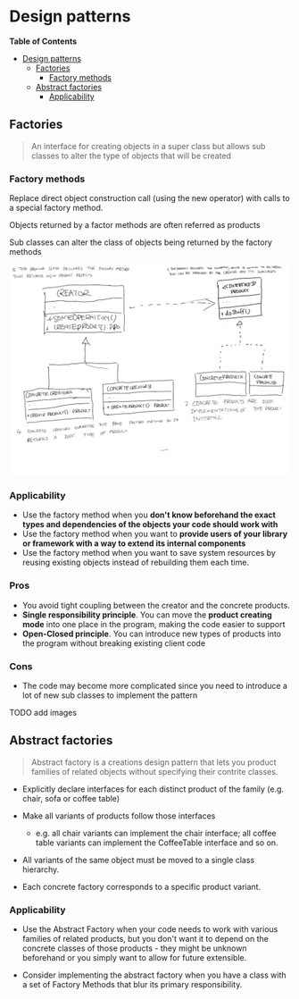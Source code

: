 # Design patterns

<!-- markdown-toc start - Don't edit this section. Run M-x markdown-toc-refresh-toc -->
**Table of Contents**

- [Design patterns](#design-patterns)
    - [Factories](#factories)
        - [Factory methods](#factory-methods)
    - [Abstract factories](#abstract-factories)
        - [Applicability](#applicability)

<!-- markdown-toc end -->
## Factories
> An interface for creating objects in a super class but allows sub classes to alter the type of objects that will be created <br />
>

### Factory methods
Replace direct object construction call (using the new operator) with calls to a special factory method.

Objects returned by a factor methods are often referred as products

Sub classes can alter the class of objects being returned by the factory methods

![Factory method structure](pic1.png) 


### Applicability
* Use the factory method when you **don't know beforehand the exact types and dependencies of the objects your code should work with**
* Use the factory method when you want to **provide users of your library or framework with a way to extend its internal components**
* Use the factory method when you want to save system resources by reusing existing objects instead of rebuilding them each time.


### Pros 

* You avoid tight coupling between the creator and the concrete products.
* **Single responsibility principle**. You can move the **product creating mode** into one place in the program, making the code easier to support
* **Open-Closed principle**. You can introduce new types of products into the program without breaking existing client code

### Cons
* The code may become more complicated since you need to introduce a lot of new sub classes to implement the pattern

TODO add images

## Abstract factories

> Abstract factory is a creations design pattern that lets you product families of related objects without specifying their contrite classes.

* Explicitly declare interfaces for each distinct product of the family (e.g. chair, sofa or coffee table)

* Make all variants of products follow those interfaces
    * e.g. all chair variants can implement the chair interface; all coffee table variants can implement the CoffeeTable interface and so on.

* All variants of the same object must be moved to a single class hierarchy.

* Each concrete factory corresponds to a specific product variant.

### Applicability 
* Use the Abstract Factory when your code needs to work with various families of related products, but you don't want it to depend on the concrete classes of those products - they might be unknown beforehand or you simply want to allow for future extensible.

* Consider implementing the abstract factory when you have a class with a set of Factory Methods that blur its primary responsibility.
